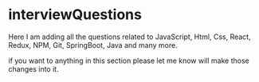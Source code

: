 # interviewQuestions

Here I am adding all the questions related to JavaScript, Html, Css, React, Redux, NPM, Git, SpringBoot, Java and many more.

if you want to anything in this section please let me know will make those changes into it.
